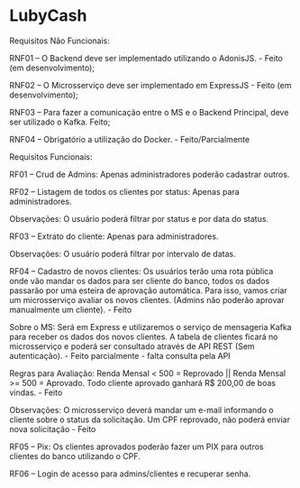 # LubyCash
Requisitos Não Funcionais:

RNF01 – O Backend deve ser implementado utilizando o AdonisJS. - Feito (em desenvolvimento);

RNF02 – O Microsserviço deve ser implementado em ExpressJS - Feito (em desenvolvimento);

RNF03 – Para fazer a comunicação entre o MS e o Backend Principal, deve ser utilizado o Kafka. Feito;

RNF04 – Obrigatório a utilização do Docker. - Feito/Parcialmente

Requisitos Funcionais:

RF01 – Crud de Admins: Apenas administradores poderão cadastrar outros.

RF02 – Listagem de todos os clientes por status: Apenas para administradores.

Observações: O usuário poderá filtrar por status e por data do status.

RF03 – Extrato do cliente: Apenas para administradores.

Observações: O usuário poderá filtrar por intervalo de datas.

RF04 – Cadastro de novos clientes: Os usuários terão uma rota pública onde vão mandar os dados para ser cliente do banco, todos os dados passarão por uma esteira de aprovação automática. Para isso, vamos criar um microsserviço avaliar os novos clientes. (Admins não poderão aprovar manualmente um cliente). - Feito

Sobre o MS: Será em Express e utilizaremos o serviço de mensageria Kafka para receber os dados dos novos clientes. A tabela de clientes ficará no microsserviço e poderá ser consultado através de API REST (Sem autenticação). - Feito parcialmente - falta consulta pela API

Regras para Avaliação: Renda Mensal < 500 = Reprovado || Renda Mensal >= 500 = Aprovado. Todo cliente aprovado ganhará R$ 200,00 de boas vindas. - Feito

Observações: O microsserviço deverá mandar um e-mail informando o cliente sobre o status da solicitação. Um CPF reprovado, não poderá enviar nova solicitação - Feito

RF05 – Pix: Os clientes aprovados poderão fazer um PIX para outros clientes do banco utilizando o CPF.

RF06 – Login de acesso para admins/clientes e recuperar senha.
